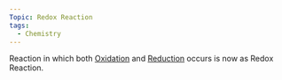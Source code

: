 ```yaml
---
Topic: Redox Reaction
tags:
  - Chemistry
---
```

Reaction in which both [Oxidation](../Electrochemistry/Oxidation.md) and [Reduction](../Electrochemistry/Reduction.md) occurs is now as Redox Reaction.